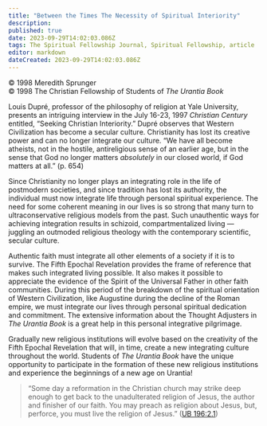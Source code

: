```yaml
---
title: "Between the Times The Necessity of Spiritual Interiority"
description: 
published: true
date: 2023-09-29T14:02:03.086Z
tags: The Spiritual Fellowship Journal, Spiritual Fellowship, article
editor: markdown
dateCreated: 2023-09-29T14:02:03.086Z
---
```


<p class="v-card v-sheet theme--light gray lighten-3 px-2">© 1998 Meredith Sprunger<br>© 1998 The Christian Fellowship of Students of <i>The Urantia Book</i></p>

Louis Dupré, professor of the philosophy of religion at Yale University, presents an intriguing interview in the July 16-23, 1997 _Christian Century_ entitled, “Seeking Christian Interiority.” Dupré observes that Western Civilization has become a secular culture. Christianity has lost its creative power and can no longer integrate our culture. “We have all become atheists, not in the hostile, antireligious sense of an earlier age, but in the sense that God no longer matters _absolutely_ in our closed world, if God matters at all.” (p. 654)

Since Christianity no longer plays an integrating role in the life of postmodern societies, and since tradition has lost its authority, the individual must now integrate life through personal spiritual experience. The need for some coherent meaning in our lives is so strong that many turn to ultraconservative religious models from the past. Such unauthentic ways for achieving integration results in schizoid, compartmentalized living — juggling an outmoded religious theology with the contemporary scientific, secular culture.

Authentic faith must integrate all other elements of a society if it is to survive. The Fifth Epochal Revelation provides the frame of reference that makes such integrated living possible. It also makes it possible to appreciate the evidence of the Spirit of the Universal Father in other faith communities. During this period of the breakdown of the spiritual orientation of Western Civilization, like Augustine during the decline of the Roman empire, we must integrate our lives through personal spiritual dedication and commitment. The extensive information about the Thought Adjusters in _The Urantia Book_ is a great help in this personal integrative pilgrimage.

Gradually new religious institutions will evolve based on the creativity of the Fifth Epochal Revelation that will, in time, create a new integrating culture throughout the world. Students of _The Urantia Book_ have the unique opportunity to participate in the formation of these new religious institutions and experience the beginnings of a new age on Urantia!

> “Some day a reformation in the Christian church may strike deep enough to get back to the unadulterated religion of Jesus, the author and finisher of our faith. You may preach as religion about Jesus, but, perforce, you must live the religion of Jesus.” ([UB 196:2.1](/en/The_Urantia_Book/196#p2_1))

